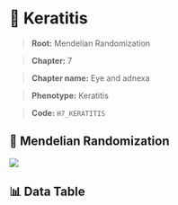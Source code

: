 # 🧪 Keratitis

> **Root:** Mendelian Randomization

> **Chapter:** 7  

> **Chapter name:** Eye and adnexa

> **Phenotype:** Keratitis  

> **Code:** `H7_KERATITIS`

## 🧬 Mendelian Randomization  

<img src="/MR/Figures/Forward/H7_KERATITIS.png"/>

## 📊 Data Table

<CsvTableMRF src="/public/MR/Data/Forward/H7_KERATITIS.csv"/>
